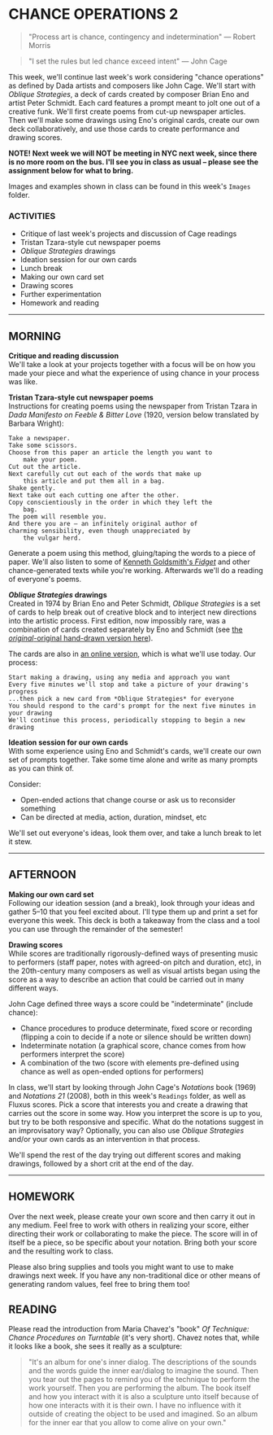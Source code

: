 
# CHANCE OPERATIONS 2

>"Process art is chance, contingency and indetermination" — Robert Morris

>"I set the rules but led chance exceed intent" — John Cage

This week, we'll continue last week's work considering "chance operations" as defined by Dada artists and composers like John Cage. We'll start with *Oblique Strategies*, a deck of cards created by composer Brian Eno and artist Peter Schmidt. Each card features a prompt meant to jolt one out of a creative funk. We'll first create poems from cut-up newspaper articles. Then we'll make some drawings using Eno's original cards, create our own deck collaboratively, and use those cards to create performance and drawing scores.

**NOTE! Next week we will NOT be meeting in NYC next week, since there is no more room on the bus. I'll see you in class as usual – please see the assignment below for what to bring.**

Images and examples shown in class can be found in this week's `Images` folder.

### ACTIVITIES  
- Critique of last week's projects and discussion of Cage readings  
- Tristan Tzara-style cut newspaper poems  
- *Oblique Strategies* drawings  
- Ideation session for our own cards  
- Lunch break  
- Making our own card set  
- Drawing scores  
- Further experimentation  
- Homework and reading  

<hr>

## MORNING  
**Critique and reading discussion**  
We'll take a look at your projects together with a focus will be on how you made your piece and what the experience of using chance in your process was like.  

**Tristan Tzara-style cut newspaper poems**  
Instructions for creating poems using the newspaper from Tristan Tzara in *Dada Manifesto on Feeble & Bitter Love* (1920, version below translated by Barbara Wright):  
	
    Take a newspaper.
    Take some scissors.
    Choose from this paper an article the length you want to
        make your poem.
    Cut out the article.
    Next carefully cut out each of the words that make up
        this article and put them all in a bag.
    Shake gently.
    Next take out each cutting one after the other.
    Copy conscientiously in the order in which they left the
        bag.
    The poem will resemble you.
    And there you are — an infinitely original author of
    charming sensibility, even though unappreciated by
        the vulgar herd.

Generate a poem using this method, gluing/taping the words to a piece of paper. We'll also listen to some of [Kenneth Goldsmith's *Fidget*](http://www.writing.upenn.edu/pennsound/x/Goldsmith-Fidget.html) and other chance-generated texts while you're working. Afterwards we'll do a reading of everyone's poems.

***Oblique Strategies* drawings**  
Created in 1974 by Brian Eno and Peter Schmidt, *Oblique Strategies* is a set of cards to help break out of creative block and to interject new directions into the artistic process. First edition, now impossibly rare, was a combination of cards created separately by Eno and Schmidt (see [the *original*-original hand-drawn version here](http://www.openculture.com/2018/12/behold-original-deck-oblique-strategies-cards-handwritten-brian-eno.html)). 

The cards are also in [an online version](http://stoney.sb.org/eno/oblique.html), which is what we'll use today. Our process:  
	
    Start making a drawing, using any media and approach you want  
    Every five minutes we'll stop and take a picture of your drawing's progress
    ...then pick a new card from *Oblique Strategies* for everyone  
    You should respond to the card's prompt for the next five minutes in your drawing  
    We'll continue this process, periodically stopping to begin a new drawing  

**Ideation session for our own cards**  
With some experience using Eno and Schmidt's cards, we'll create our own set of prompts together. Take some time alone and write as many prompts as you can think of.

Consider:  
- Open-ended actions that change course or ask us to reconsider something  
- Can be directed at media, action, duration, mindset, etc  

We'll set out everyone's ideas, look them over, and take a lunch break to let it stew.

<hr>

## AFTERNOON  
**Making our own card set**  
Following our ideation session (and a break), look through your ideas and gather 5–10 that you feel excited about. I'll type them up and print a set for everyone this week. This deck is both a takeaway from the class and a tool you can use through the remainder of the semester!  

**Drawing scores**  
While scores are traditionally rigorously-defined ways of presenting music to performers (staff paper, notes with agreed-on pitch and duration, etc), in the 20th-century many composers as well as visual artists began using the score as a way to describe an action that could be carried out in many different ways. 

John Cage defined three ways a score could be "indeterminate" (include chance):  
- Chance procedures to produce determinate, fixed score or recording (flipping a coin to decide if a note or silence should be written down)  
- Indeterminate notation (a graphical score, chance comes from how performers interpret the score)  
- A combination of the two (score with elements pre-defined using chance as well as open-ended options for performers)  

In class, we'll start by looking through John Cage's *Notations* book (1969) and *Notations 21* (2008), both in this week's `Readings` folder, as well as Fluxus scores. Pick a score that interests you and create a drawing that carries out the score in some way. How you interpret the score is up to you, but try to be both responsive and specific. What do the notations suggest in an improvisatory way? Optionally, you can also use *Oblique Strategies* and/or your own cards as an intervention in that process.

We'll spend the rest of the day trying out different scores and making drawings, followed by a short crit at the end of the day.

<hr>

## HOMEWORK  
Over the next week, please create your own score and then carry it out in any medium. Feel free to work with others in realizing your score, either directing their work or collaborating to make the piece. The score will in of itself be a piece, so be specific about your notation. Bring both your score and the resulting work to class.

Please also bring supplies and tools you might want to use to make drawings next week. If you have any non-traditional dice or other means of generating random values, feel free to bring them too!

## READING  
Please read the introduction from Maria Chavez's "book" *Of Technique: Chance Procedures on Turntable* (it's very short). Chavez notes that, while it looks like a book, she sees it really as a sculpture:

>"It's an album for one's inner dialog. The descriptions of the sounds and the words guide the inner ear/dialog to imagine the sound. Then you tear out the pages to remind you of the technique to perform the work yourself. Then you are performing the album. The book itself and how you interact with it is also a sculpture unto itself because of how one interacts with it is their own. I have no influence with it outside of creating the object to be used and imagined. So an album for the inner ear that you allow to come alive on your own."

